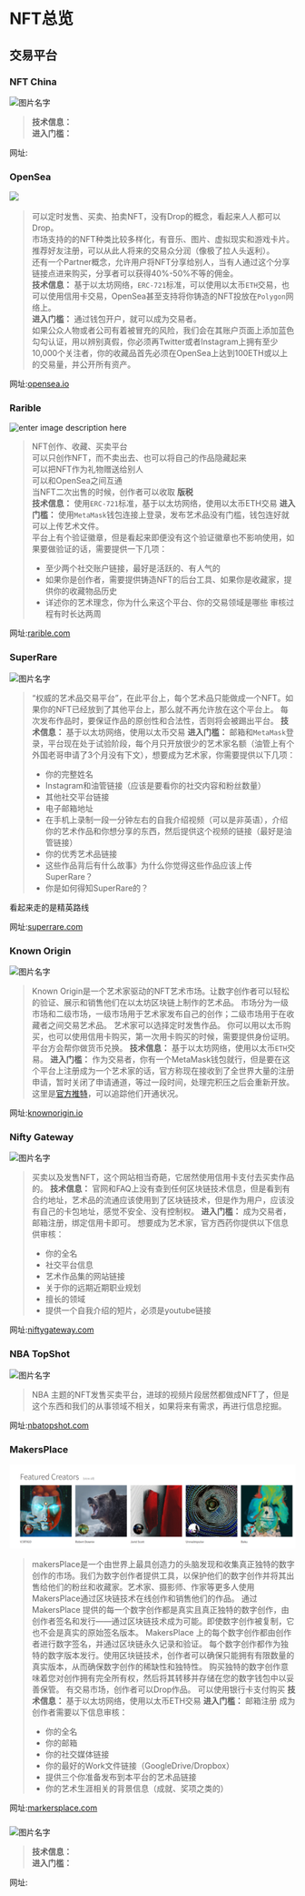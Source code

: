 # NFT总览

## 交易平台

###  NFT China
![图片名字](图片链接)
>
>
>
> __技术信息：__   
> __进入门槛：__   

网址:[]()


### OpenSea
![](https://thebridge.jp/wp-content/uploads/2021/07/opensea-3.jpg)

> 可以定时发售、买卖、拍卖NFT，没有Drop的概念，看起来人人都可以Drop。      
> 市场支持的的NFT种类比较多样化，有音乐、图片、虚拟现实和游戏卡片。        
> 推荐好友注册，可以从此人将来的交易众分润（像极了拉人头返利）。    
> 还有一个Partner概念，允许用户将NFT分享给别人，当有人通过这个分享链接点进来购买，分享者可以获得40%-50%不等的佣金。    
>__技术信息：__ 基于以太坊网络，`ERC-721`标准，可以使用以太币`ETH`交易，也可以使用信用卡交易，OpenSea甚至支持将你铸造的NFT投放在`Polygon`网络上。    
>__进入门槛：__ 通过钱包开户，就可以成为交易者。   
> 如果公众人物或者公司有着被冒充的风险，我们会在其账户页面上添加蓝色勾勾认证，用以辨别真假，你必须再Twitter或者Instagram上拥有至少10,000个关注者，你的收藏品首先必须在OpenSea上达到100ETH或以上的交易量，并公开所有资产。     

网址:[opensea.io](https://opensea.io/)


### Rarible
![enter image description here](https://cwstatic.nyc3.digitaloceanspaces.com/2020/03/31/images/2/Rarible%20Landing%20page.png)

> NFT创作、收藏、买卖平台         
> 可以只创作NFT，而不卖出去、也可以将自己的作品隐藏起来   
> 可以把NFT作为礼物赠送给别人     
>可以和OpenSea之间互通      
>当NFT二次出售的时候，创作者可以收取 __版税__       
> __技术信息：__ 使用`ERC-721`标准，基于以太坊网络，使用以太币ETH交易
> __进入门槛：__  使用`MetaMask`钱包连接上登录，发布艺术品没有门槛，钱包连好就可以上传艺术文件。   
>平台上有个验证徽章，但是看起来即便没有这个验证徽章也不影响使用，如果要做验证的话，需要提供一下几项：
>* 至少两个社交账户链接，最好是活跃的、有人气的
>* 如果你是创作者，需要提供铸造NFT的后台工具、如果你是收藏家，提供你的收藏物品历史
>* 详述你的艺术理念，你为什么来这个平台、你的交易领域是哪些
>审核过程有时长达两周


网址:[rarible.com](https://rarible.com)



### SuperRare
![图片名字](https://images.squarespace-cdn.com/content/v1/59413d96e6f2e1c6837c7ecd/1618090052361-1IBZLO9HBURW55WS45EF/A+sample+of+the+highest+selling+NFTs+on+the+SuperRare+marketplace)

> “权威的艺术品交易平台”，在此平台上，每个艺术品只能做成一个NFT。如果你的NFT已经放到了其他平台上，那么就不再允许放在这个平台上。
>每次发布作品时，要保证作品的原创性和合法性，否则将会被踢出平台。
> __技术信息：__   基于以太坊网络，使用以太币交易
> __进入门槛：__   邮箱和`MetaMask`登录，平台现在处于试验阶段，每个月只开放很少的艺术家名额（油管上有个外国老哥申请了3个月没有下文），想要成为艺术家，你需要提供以下几项：
> * 你的完整姓名
> * Instagram和油管链接（应该是要看你的社交内容和粉丝数量）
> * 其他社交平台链接
> * 电子邮箱地址
> * 在手机上录制一段一分钟左右的自我介绍视频（可以是非英语），介绍你的艺术作品和你想分享的东西，然后提供这个视频的链接（最好是油管链接）
> * 你的优秀艺术品链接
> * 这些作品背后有什么故事》为什么你觉得这些作品应该上传SuperRare？
> * 你是如何得知SuperRare的？

看起来走的是精英路线

网址:[superrare.com](https://superrare.com)

### Known Origin
![图片名字](https://dappimg.com/media/image/app/59b92ba887cf48598bfd8b616bfa2467.jpg)
>Known Origin是一个艺术家驱动的NFT艺术市场。让数字创作者可以轻松的验证、展示和销售他们在以太坊区块链上制作的艺术品。
>市场分为一级市场和二级市场，一级市场用于艺术家发布自己的创作；二级市场用于在收藏者之间交易艺术品。
>艺术家可以选择定时发售作品。
>你可以用以太币购买，也可以使用信用卡购买，第一次用卡购买的时候，需要提供身份证明。平台方会帮你做货币兑换。
> __技术信息：__   基于以太坊网络，使用以太币`ETH`交易。
> __进入门槛：__   作为交易者，你有一个MetaMask钱包就行，但是要在这个平台上注册成为一个艺术家的话，官方称现在接收到了全世界大量的注册申请，暂时关闭了申请通道，等过一段时间，处理完积压之后会重新开放。这里是[官方推特](https://twitter.com/knownorigin.io)，可以追踪他们开通状况。

网址:[knownorigin.io](https://knownorigin.io/)


### Nifty Gateway
![图片名字](https://ph-files.imgix.net/6947c3c6-52b2-4ff1-a41a-67cacfd021af.png?auto=format&auto=compress&codec=mozjpeg&cs=strip)
>买卖以及发售NFT，这个网站相当奇葩，它居然使用信用卡支付去买卖作品的。
> __技术信息：__   官网和FAQ上没有查到任何区块链技术信息，但是看到有合约地址，艺术品的流通应该使用到了区块链技术，但是作为用户，应该没有自己的卡包地址，感觉不安全、没有控制权。
> __进入门槛：__   成为交易者，邮箱注册，绑定信用卡即可。
> 想要成为艺术家，官方西药你提供以下信息供审核：
>*  你的全名
>* 社交平台信息
>* 艺术作品集的网站链接
>* 关于你的远期近期职业规划
>* 擅长的领域
>* 提供一个自我介绍的短片，必须是youtube链接

网址:[niftygateway.com](https://niftygateway.com)

### NBA TopShot
![图片名字](https://miro.medium.com/freeze/max/1200/1*E_DQroeUlolcubWqQPZGgg.gif)
>NBA 主题的NFT发售买卖平台，进球的视频片段居然都做成NFT了，但是这个东西和我们的从事领域不相关，如果将来有需求，再进行信息挖掘。

网址:[nbatopshot.com](https://nbatopshot.com/)



### MakersPlace
![图片名字](./pics/2222.png)
>makersPlace是一个由世界上最具创造力的头脑发现和收集真正独特的数字创作的市场。我们为数字创作者提供工具，以保护他们的数字创作并将其出售给他们的粉丝和收藏家。艺术家、摄影师、作家等更多人使用MakersPlace通过区块链技术在线创作和销售他们的作品。
>通过 MakersPlace 提供的每一个数字创作都是真实且真正独特的数字创作，由创作者签名和发行——通过区块链技术成为可能。即使数字创作被复制，它也不会是真实的原始签名版本。
>MakersPlace 上的每个数字创作都由创作者进行数字签名，并通过区块链永久记录和验证。
>每个数字创作都作为独特的数字版本发行。使用区块链技术，创作者可以确保只能拥有有限数量的真实版本，从而确保数字创作的稀缺性和独特性。
>购买独特的数字创作意味着您对创作拥有完全所有权，然后将其转移并存储在您的数字钱包中以妥善保管。
>有交易市场，创作者可以Drop作品。
>可以使用银行卡支付购买
> __技术信息：__   基于以太坊网络，使用以太币ETH交易
> __进入门槛：__   邮箱注册
> 成为创作者需要以下信息审核：
> * 你的全名
> * 你的邮箱
> * 你的社交媒体链接
> * 你的最好的Work文件链接（GoogleDrive/Dropbox）
> * 提供三个你准备发布到本平台的艺术品链接
> * 你的艺术生涯相关的背景信息（成就、奖项之类的）

网址:[markersplace.com](https://markersplace.com)








### 
![图片名字](图片链接)
>
>
>
> __技术信息：__   
> __进入门槛：__   

网址:[]()

